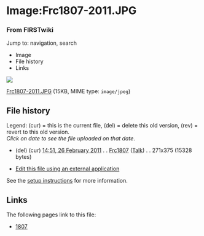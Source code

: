 

# Image:Frc1807-2011.JPG

### From FIRSTwiki

Jump to: navigation, search

  * Image
  * File history
  * Links

![](/media/5/56/Frc1807-2011.JPG)

[Frc1807-2011.JPG](/media/5/56/Frc1807-2011.JPG "Frc1807-2011.JPG" ) (15KB,
MIME type: `image/jpeg`)

## File history

Legend: (cur) = this is the current file, (del) = delete this old version,
(rev) = revert to this old version.  
_Click on date to see the file uploaded on that date_.

  * (del) (cur) [14:51, 26 February 2011](/media/5/56/Frc1807-2011.JPG "/media/5/56/Frc1807-2011.JPG" ) . . [Frc1807](/index.php?title=User:Frc1807&action=edit "User:Frc1807" ) ([Talk](/index.php/User_talk:Frc1807 "User talk:Frc1807" )) . . 271x375 (15328 bytes)
  

  * [Edit this file using an external application](/index.php?title=Image:Frc1807-2011.JPG&action=edit&externaledit=true&mode=file "Image:Frc1807-2011.JPG" )

See the [setup
instructions](http://meta.wikimedia.org/wiki/Help:External_editors
"http://meta.wikimedia.org/wiki/Help:External_editors" ) for more information.

## Links

The following pages link to this file:

  * [1807](/index.php/1807 "1807" )

